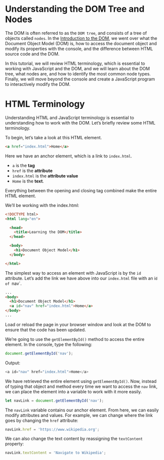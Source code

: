 # Understanding the DOM Tree and Nodes
The DOM is often referred to as the `DOM tree`, and consists of a tree of objects called `nodes`. In the [Introduction to the DOM](./1_dom.md), we went over what the Document Object Model (DOM) is, how to access the document object and modify its properties with the console, and the difference between HTML source code and the DOM.

In this tutorial, we will review HTML terminology, which is essential to working with JavaScript and the DOM, and we will learn about the DOM tree, what nodes are, and how to identify the most common node types. Finally, we will move beyond the console and create a JavaScript program to interactively modify the DOM.

# HTML Terminology
Understanding HTML and JavaScript terminology is essential to understanding how to work with the DOM. Let’s briefly review some HTML terminology.

To begin, let’s take a look at this HTML element.

```html
<a href="index.html">Home</a>
```

Here we have an anchor element, which is a link to `index.html`.
- `a` is the **tag**
- `href` is the **attribute**
- `index.html` is the **attribute value**
- `Home` is the **text**.

Everything between the opening and closing tag combined make the entire HTML element.

We’ll be working with the index.html:
```html
<!DOCTYPE html>
<html lang="en">

  <head>
    <title>Learning the DOM</title>
  </head>

  <body>
    <h1>Document Object Model</h1>
  </body>

</html>
```
The simplest way to access an element with JavaScript is by the `id` attribute. Let’s add the link we have above into our `index.html` file with an i`d of `nav`.

```html index.html
...
<body>
  <h1>Document Object Model</h1>
  <a id="nav" href="index.html">Home</a>
</body>
...
```
Load or reload the page in your browser window and look at the DOM to ensure that the code has been updated.

We’re going to use the `getElementById()` method to access the entire element. In the console, type the following:

```js
document.getElementById('nav');
```
Output:

```js
<a id="nav" href="index.html">Home</a>
```
We have retrieved the entire element using `getElementById()`. Now, instead of typing that object and method every time we want to access the `nav` link, we can place the element into a variable to work with it more easily.

```js
let navLink = document.getElementById('nav');
```
The `navLink` variable contains our anchor element. From here, we can easily modify attributes and values. For example, we can change where the link goes by changing the `href` attribute:

```js
navLink.href = 'https://www.wikipedia.org';
```

We can also change the text content by reassigning the `textContent` property:
```js
navLink.textContent = 'Navigate to Wikipedia';
```